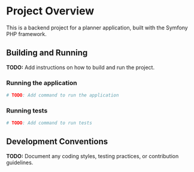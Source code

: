 # Project Overview

This is a backend project for a planner application, built with the Symfony PHP framework.

## Building and Running

**TODO:** Add instructions on how to build and run the project.

### Running the application

```bash
# TODO: Add command to run the application
```

### Running tests

```bash
# TODO: Add command to run tests
```

## Development Conventions

**TODO:** Document any coding styles, testing practices, or contribution guidelines.
